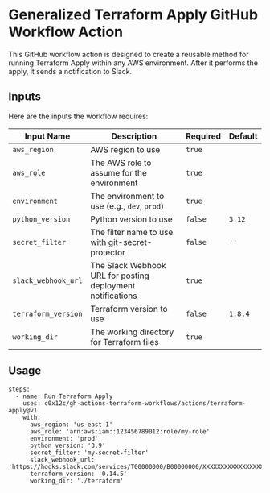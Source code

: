 # Generalized Terraform Apply GitHub Workflow Action

This GitHub workflow action is designed to create a reusable method for running Terraform Apply within any AWS environment. After it performs the apply, it sends a notification to Slack.

## Inputs

Here are the inputs the workflow requires:

| Input Name          | Description                                                | Required | Default |
|---------------------|------------------------------------------------------------|----------|---------|
| `aws_region`        | AWS region to use                                          | `true`   |         |
| `aws_role`          | The AWS role to assume for the environment                 | `true`   |         |
| `environment`       | The environment to use (e.g., `dev`, `prod`)               | `true`   |         |
| `python_version`    | Python version to use                                      | `false`  | `3.12`  |
| `secret_filter`     | The filter name to use with git-secret-protector           | `false`  | `''`    |
| `slack_webhook_url` | The Slack Webhook URL for posting deployment notifications | `true`   |         |
| `terraform_version` | Terraform version to use                                   | `false`  | `1.8.4` |
| `working_dir`       | The working directory for Terraform files                  | `true`   |         |

## Usage

```
steps:
  - name: Run Terraform Apply
    uses: c0x12c/gh-actions-terraform-workflows/actions/terraform-apply@v1
    with:
      aws_region: 'us-east-1'
      aws_role: 'arn:aws:iam::123456789012:role/my-role'
      environment: 'prod'
      python_version: '3.9'
      secret_filter: 'my-secret-filter'
      slack_webhook_url: 'https://hooks.slack.com/services/T00000000/B00000000/XXXXXXXXXXXXXXXXXXXXXXXX'
      terraform_version: '0.14.5'
      working_dir: './terraform'
```
